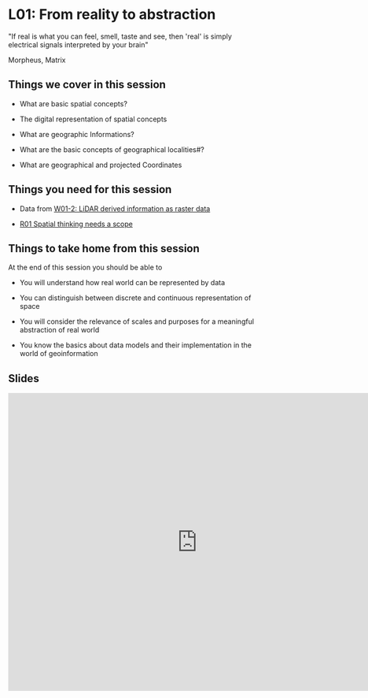 # L01: From reality to abstraction 

"If real is what you can feel, smell, taste and see, then 'real' is simply electrical signals interpreted by your brain"

Morpheus, Matrix

## Things we cover in this session

*  What are basic spatial concepts?

*  The digital representation of spatial concepts

*  What are geographic Informations?

*  What are the basic concepts of geographical localities#?

*  What are geographical and projected Coordinates


## Things you need for this session


*  Data from [W01-2: LiDAR derived information as raster data](courses/msc/msc-phygeo-remote-sensing/worksheets/rs-ws-01-2)

*  [R01 Spatial thinking needs a scope](courses/msc/msc-phygeo-gis/reader/gi-rd-01)

## Things to take home from this session

At the end of this session you should be able to

*  You will understand how real world can be represented by data

*  You can distinguish between discrete and continuous representation of space

*  You will consider the relevance of scales and purposes for a meaningful abstraction of real world

*  You know the basics about data models and their implementation in the world of geoinformation



## Slides


<iframe src="https://docs.google.com/presentation/d/1jtXgJcNaaiWerBJfGQPJDcvyawSaPiWcMLk_RTcFUG0/embed?start=false&loop=false&delayms=3000" frameborder="0" width="768" height="605" allowfullscreen="true">
</iframe>

